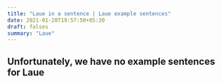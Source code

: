 ```yaml
---
title: "Laue in a sentence | Laue example sentences"
date: 2021-01-20T19:57:50+05:30
draft: falses
summary: "Laue"
---
```

## Unfortunately, we have no example sentences for Laue                 
